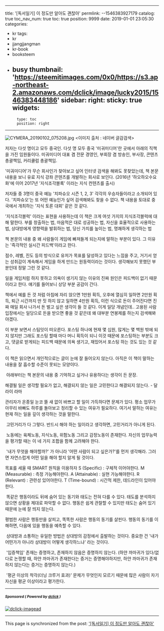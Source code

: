 
---
title: '[독서일기] 이 정도만 알아도 괜찮아'
permlink: --1546383927179
catalog: true
toc_nav_num: true
toc: true
position: 9999
date: 2019-01-01 23:05:30
categories:
- kr
tags:
- kr
- jjangjjangman
- kr-book
- booksteem
- busy
thumbnail: 'https://steemitimages.com/0x0/https://s3.ap-northeast-2.amazonaws.com/dclick/image/lucky2015/1546383448186'
sidebar:
    right:
        sticky: true
widgets:
    -
        type: toc
        position: right
---


![CYMERA_20190102_075208.jpg](https://steemitimages.com/0x0/https://s3.ap-northeast-2.amazonaws.com/dclick/image/lucky2015/1546383448186)
<이미지 출처 : 네이버 글감검색>

저자는 다섯 명이고 모두 중국인.
다섯 명 모두 중국 '미궈미디어'란 곳에서 아래의 직책을 가진 임원들이다.
미궈미디어 대표 겸 전문 경영인,
부회장 겸 방송인,
부사장,
콘텐츠 총괄책임,
커리큘럼 총괄책임.

'미궈미디어'가 무슨 회사인가 찾아보고 싶어 인터넷 검색을 해봐도 못찾았는데,
책 본문 내용을 보니 유료 지식 강좌 콘텐츠를 개발하는 회사로 보인다.
(2016년 '하오하오수요화'에 이어 2017년 '지식조각블록' 이라는 지식 컨텐츠를 출시)

저자들 중 3명이 중국 예능 '치파슈오 시즌 1, 2, 3' 각각의 우승자들이라고 소개되어 있다.
'치파슈오'는 또 어떤 예능인가 싶어 검색해봐도 찾을 수 없다.
책 내용을 토대로 중국에서 개최하는 '지식 토론 대회' 같은 것 같다.

'지식조각블럭' 이라는 표현을 사용하는데
이 책은 크게 여섯 가지의 지식조각블럭에 대해 말한다.
부를 창출하는 법,
마음먹은 대로 성공하는 법,
자신을 효율적으로 사용하는 법,
상대방에게 영향력을 발휘하는 법,
당신 가치를 높이는 법,
명쾌하게 생각하는 법

책 본문의 내용 중 왜 사람들이 게임에 빠져들게 되는지에 말하는 부분이 있다.
그 이유는 '즉각적인 실시간 피드백'이라고 한다.

점수, 레벨, 진도 등의 방식으로 유저가 목표를 달성하고 있다는 느낌을 주고,
거기서 얻는 성취감이 계속해서 게임을 하게 만드는 원동력이라는 것이다.
생각해보지 못했던 부분인데 정말 그런 것 같다.

일을 게임처럼 하지 못하고 의욕이 생기지 않는
이유의 진짜 원인은 피드백이 없기 때문이라고 한다.
얘기를 들어보니 상당 부분 공감이 간다.

책에서 예를 든 것 처럼 아침에 자리 앉으면 1만원 획득,
오후에 열심히 일하면 2만원 획득,
퇴근 시간까지 딴 짓 하지 않고 일하면 4만원 획득,
이런 식으로 돈이 주어진다면 진짜 매일 회사 나가서
돈 벌고 싶은 생각이 들 것 같다.
이게 일당 개념인데.. 고용된 사람 입장에서는 일당으로 돈을 받으면 좋을 것 같은데 왜 대부분 연봉제를 하는지 검색해봐야겠다.
​

이 부분 보면서 스팀잇이 떠오른다.
포스팅 하나에 현재 몇 십원,
많게는 몇 백원 밖에 되지 않지만
그래도 포스팅 할때 마다 머니 획득이 되니
이것 때문에 포스팅하는 부분도 크고,
댓글로 받게되는 피드백 때문에
의욕 생기고, 재밌어서 포스팅 하는 것도 있는 것 같다.

이 책은 읽으면서 개인적으로는 글이 눈에 잘 들어오지 않는다.
아직은 이 책이 말하는 내용을 잘 흡수할 수준이 못되는 모양이다.

​
아래부터는 책 본문의 내용 중 기억하고 싶거나 유용하다는 생각이 든 문장.

해결될 일은 생각할 필요가 없고,
해결되지 않는 일은 고민한다고
해결되지 않는다. - 달라이 라마

관리자가 온종일 눈코 뜰 새 없이 바쁘고
할 일이 가득하다면 문제가 있다.
평소 업무가 아무리 바빠도 하루를 돌아보고
정리할 수 있는 여유가 필요하다.
여기서 말하는 여유는 현재 하는 일을
깊이 생각하는 것을 말한다.

​
고민거리가 다 그렇다.
반드시 해야 하는 일이라고 생각하면,
고민거리가 아니게 된다.

​
노동에는 육체노동, 지식노동, 위험노동
그리고 감정노동이 존재한다.
자신의 업무능력을 평가할 때는
이 네 가지 조합을 함께 고려해야 한다.

​
'내가 무엇을 해야할까?' 가 아니라
'어떤 사람이 되고 싶은가?'를 먼저 생각해라.
그러면 자연스럽게 어떤 일을 해야 할지 알게 될 것이다.

목표를 세울 때 SMART 원칙을 이용하자
S (Specific) : 구체적 이어야한다.
M (Measurable) : 측정 가능해야한다.
A (Attainable) : 실현 가능해야한다.
R (Relevant) : 관련성 있어야한다.
T (Time-bound) : 시간적 제한, 데드라인이 있어야한다.

​
똑같은 행동이라도 뒤에 숨어 있는 동기와
태도는 전혀 다를 수 있다.
태도를 분석하지 않으면 상황을 제대로 파악할 수 없다.
행동은 쉽게 관찰할 수 있지만
태도는 숨어 있기 때문에 눈에 잘 띄지 않는다.

평범한 사람은 행동만을 살피고,
똑똑한 사람은 행동의 동기를 살핀다.
행동의 동기를 이해하면,
다음에 있을 행동을 예측할 수 있다.

​
상대방과 소통하는 유일한 방법은
상대방의 감정에서 출발하는 것이다.
중요한 건 '내가 어떤가가 아니라
상대방이 어떻게 생각하느냐' 라는 것이다.

​
'입증책임'
존재는 증명하고,
존재하지 않음은 증명하지 않는다.
(하얀 까마귀가 있다/없다로 논쟁할 때,
하얀 까마귀가 존재한다는 증거는 증명해야하지만,
하얀 까마귀가 존재하지 않는다는 증거는 증명하지 않는다.)

​
'평균 이상의 착각(더닝 크루거 효과)'
문제가 무엇인지 모르기 때문에
많은 사람이 자기 자신을 평균 이상이라고 평가한다.

---

##### <sub>Sponsored ( Powered by [dclick](https://www.dclick.io) )</sub>

[![dclick-imagead](https://steemitimages.com/0x0/https://s3.ap-northeast-2.amazonaws.com/dclick/image/glory7/1544187953824.png)](https://api.dclick.io/v1/c?x=eyJhbGciOiJIUzI1NiIsInR5cCI6IkpXVCJ9.eyJjIjoibHVja3kyMDE1IiwicyI6Ii0tMTU0NjM4MzkyNzE3OSIsImEiOlsiaS01OSJdLCJ1cmwiOiJodHRwOi8vd3d3Lmdvb2RzcGluZS5vcmcvIiwiaWF0IjoxNTQ2MzgzOTI3LCJleHAiOjE4NjE3NDM5Mjd9.JVCDCr3XkX1dSPxX7r3MnOiArmcp5q4NI386RHbWQlU)

- - -

This page is synchronized from the post: ['[독서일기] 이 정도만 알아도 괜찮아'](https://steemit.com/@lucky2015/--1546383927179)
